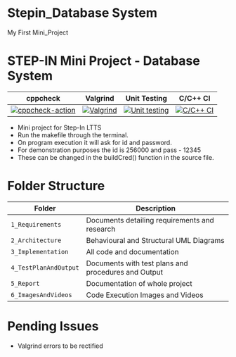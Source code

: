 # Stepin_Database System
My First Mini_Project
# STEP-IN Mini Project - Database System

| cppcheck | Valgrind | Unit Testing | C/C++ CI |
| --- | --- | --- | --- |
| [![cppcheck-action](https://github.com/SangeethaMurugesh/MP-ltts/actions/workflows/cppcheck.yml/badge.svg)](https://github.com/SangeethaMurugesh/MP-ltts/actions/workflows/cppcheck.yml) | [![Valgrind](https://github.com/SangeethaMurugesh/MP-ltts/actions/workflows/Valgrind.yml/badge.svg)](https://github.com/SangeethaMurugesh/MP-ltts/actions/workflows/Valgrind.yml) | [![Unit testing](https://github.com/SangeethaMurugesh/MP-ltts/actions/workflows/unit-test.yml/badge.svg)](https://github.com/SangeethaMurugesh/MP-ltts/actions/workflows/unit-test.yml) | [![C/C++ CI](https://github.com/SsangeethaMurugesh/MP-ltts/actions/workflows/c-build.yml/badge.svg)](https://github.com/SangeethaMurugesh/MP-ltts/actions/workflows/c-build.yml) |


* Mini project for Step-In LTTS
* Run the makefile through the terminal.
* On program execution it will ask for id and password. 
* For demonstration purposes the id is 256000 and pass - 12345
* These can be changed in the buildCred() function in the source file.

# Folder Structure

|Folder|Description|
|---|---|
|`1_Requirements`| Documents detailing requirements and research |
|`2_Architecture`|Behavioural and Structural UML Diagrams|
|`3_Implementation`|All code and documentation|
|`4_TestPlanAndOutput`|Documents with test plans and procedures and Output|
|`5_Report`|Documentation of whole project|
|`6_ImagesAndVideos`|Code Execution Images and Videos|

# Pending Issues
* Valgrind errors to be rectified
